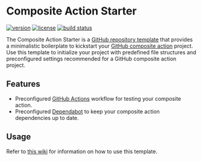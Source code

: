 <!-- Clear the content of this file and replace it with the description of your project. -->
<!-- Learn more: https://www.makeareadme.com -->

# Composite Action Starter

[![version](https://img.shields.io/github/v/release/threeal/composite-action-starter?style=flat-square)](https://github.com/threeal/composite-action-starter/releases)
[![license](https://img.shields.io/github/license/threeal/composite-action-starter?style=flat-square)](./LICENSE)
[![build status](https://img.shields.io/github/actions/workflow/status/threeal/composite-action-starter/action.yaml?label=test&branch=main&style=flat-square)](https://github.com/threeal/composite-action-starter/actions/workflows/build.yaml)

The Composite Action Starter is a [GitHub repository template](https://docs.github.com/en/repositories/creating-and-managing-repositories/creating-a-repository-from-a-template) that provides a minimalistic boilerplate to kickstart your [GitHub composite action](https://github.com/features/actions) project.
Use this template to initialize your project with predefined file structures and preconfigured settings recommended for a GitHub composite action project.

## Features

- Preconfigured [GitHub Actions](https://github.com/features/actions) workflow for testing your composite action.
- Preconfigured [Dependabot](https://docs.github.com/en/code-security/dependabot) to keep your composite action dependencies up to date.

## Usage

Refer to [this wiki](https://github.com/threeal/composite-action-starter/wiki) for information on how to use this template.
